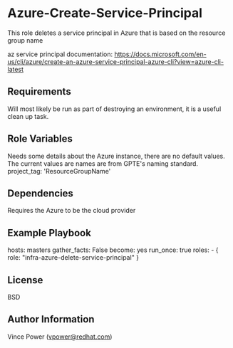 Azure-Create-Service-Principal
=========

This role deletes a service principal in Azure that is based on the resource group name

az service principal documentation: https://docs.microsoft.com/en-us/cli/azure/create-an-azure-service-principal-azure-cli?view=azure-cli-latest

Requirements
------------

Will most likely be run as part of destroying an environment, it is a useful clean up task.

Role Variables
--------------

Needs some details about the Azure instance, there are no default values. The current
values are names are from GPTE's naming standard.
    project_tag: 'ResourceGroupName'

Dependencies
------------

Requires the Azure to be the cloud provider

Example Playbook
----------------

  hosts: masters
  gather_facts: False
  become: yes
  run_once: true
  roles:
    - { role: "infra-azure-delete-service-principal" }

License
-------

BSD

Author Information
------------------

Vince Power (vpower@redhat.com)

